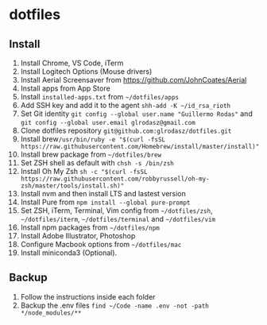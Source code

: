 # dotfiles

## Install
1. Install Chrome, VS Code, iTerm
2. Install Logitech Options (Mouse drivers)
3. Install Aerial Screensaver from https://github.com/JohnCoates/Aerial
4. Install apps from App Store
5. Install `installed-apps.txt` from `~/dotfiles/apps`
6. Add SSH key and add it to the agent `shh-add -K ~/id_rsa_rioth`
7. Set Git identity `git config --global user.name "Guillermo Rodas"` and `git config --global user.email glrodasz@gmail.com`
8. Clone dotfiles repository `git@github.com:glrodasz/dotfiles.git`
9. Install brew`/usr/bin/ruby -e "$(curl -fsSL https://raw.githubusercontent.com/Homebrew/install/master/install)"`
10. Install brew package from `~/dotfiles/brew`
11. Set ZSH shell as default with `chsh -s /bin/zsh`
12. Install Oh My Zsh `sh -c "$(curl -fsSL https://raw.githubusercontent.com/robbyrussell/oh-my-zsh/master/tools/install.sh)"`
13. Install nvm and then install LTS and lastest version
14. Install Pure from `npm install --global pure-prompt`
15. Set ZSH, iTerm, Terminal, Vim config from `~/dotfiles/zsh`, `~/dotfiles/iterm`, `~/dotfiles/terminal` and `~/dotfiles/vim`
16. Install npm packages from `~/dotfiles/npm`
17. Install Adobe Illustrator, Photoshop
18. Configure Macbook options from `~/dotfiles/mac`
19. Install miniconda3 (Optional).

## Backup
1. Follow the instructions inside each folder
2. Backup the .env files `find ~/Code -name .env -not -path */node_modules/**`
